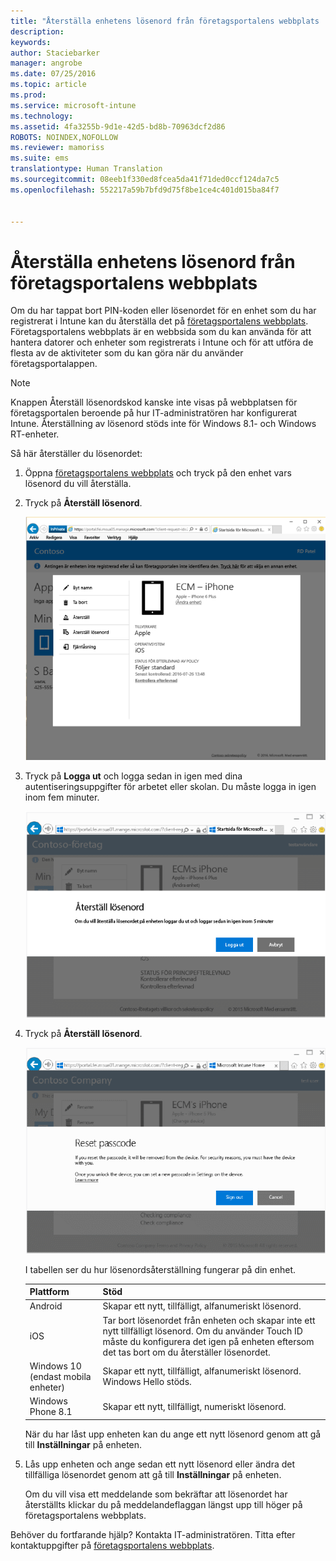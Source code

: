 ```yaml
---
title: "Återställa enhetens lösenord från företagsportalens webbplats | Microsoft Intune"
description: 
keywords: 
author: Staciebarker
manager: angrobe
ms.date: 07/25/2016
ms.topic: article
ms.prod: 
ms.service: microsoft-intune
ms.technology: 
ms.assetid: 4fa3255b-9d1e-42d5-bd8b-70963dcf2d86
ROBOTS: NOINDEX,NOFOLLOW
ms.reviewer: mamoriss
ms.suite: ems
translationtype: Human Translation
ms.sourcegitcommit: 08eeb1f330ed8fcea5da41f71ded0ccf124da7c5
ms.openlocfilehash: 552217a59b7bfd9d75f8be1ce4c401d015ba84f7


---
```



# Återställa enhetens lösenord från företagsportalens webbplats

Om du har tappat bort PIN-koden eller lösenordet för en enhet som du har registrerat i Intune kan du återställa det på [företagsportalens webbplats](http://portal.manage.microsoft.com). Företagsportalens webbplats är en webbsida som du kan använda för att hantera datorer och enheter som registrerats i Intune och för att utföra de flesta av de aktiviteter som du kan göra när du använder företagsportalappen.

> [!NOTE]
> Knappen Återställ lösenordskod kanske inte visas på webbplatsen för företagsportalen beroende på hur IT-administratören har konfigurerat Intune. Återställning av lösenord stöds inte för Windows 8.1- och Windows RT-enheter.

Så här återställer du lösenordet:

1.  Öppna [företagsportalens webbplats](http://portal.manage.microsoft.com) och tryck på den enhet vars lösenord du vill återställa.

2.  Tryck på **Återställ lösenord**.

    ![resetp-passcode-option-on-company-portal-website](./media/iwp-screen-with-all-options.png)

3.  Tryck på **Logga ut** och logga sedan in igen med dina autentiseringsuppgifter för arbetet eller skolan. Du måste logga in igen inom fem minuter.

    ![sign-out-sign-back-in](./media/iwp-2-sign-out.png)

4.  Tryck på **Återställ lösenord**.

    ![tap-reset-passcode](./media/iwp-3-tap-reset-passcode-after-signin.png)

    I tabellen ser du hur lösenordsåterställning fungerar på din enhet.

    |Plattform|Stöd|
    |------------|-----------|
    |Android|Skapar ett nytt, tillfälligt, alfanumeriskt lösenord.|
    |iOS|Tar bort lösenordet från enheten och skapar inte ett nytt tillfälligt lösenord. Om du använder Touch ID måste du konfigurera det igen på enheten eftersom det tas bort om du återställer lösenordet.|
    |Windows 10 (endast mobila enheter)|Skapar ett nytt, tillfälligt, alfanumeriskt lösenord. Windows Hello stöds.|
    |Windows Phone 8.1|Skapar ett nytt, tillfälligt, numeriskt lösenord.|
    När du har låst upp enheten kan du ange ett nytt lösenord genom att gå till **Inställningar** på enheten.

5.  Lås upp enheten och ange sedan ett nytt lösenord eller ändra det tillfälliga lösenordet genom att gå till **Inställningar** på enheten.

    Om du vill visa ett meddelande som bekräftar att lösenordet har återställts klickar du på meddelandeflaggan längst upp till höger på företagsportalens webbplats.

Behöver du fortfarande hjälp? Kontakta IT-administratören. Titta efter kontaktuppgifter på [företagsportalens webbplats](http://portal.manage.microsoft.com).





<!--HONumber=Aug16_HO5-->


